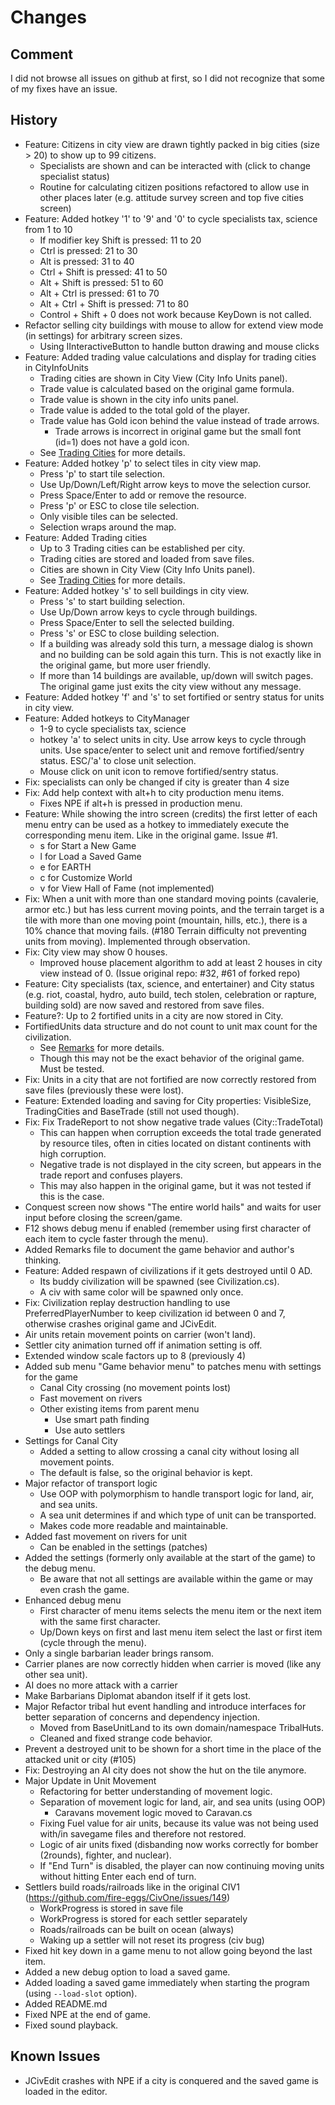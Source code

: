 # Changes

## Comment

I did not browse all issues on github at first, so I did not recognize that some of my fixes have an issue.

## History

* Feature: Citizens in city view are drawn tightly packed in big cities (size > 20) to show up to 99 citizens.
  * Specialists are shown and can be interacted with (click to change specialist status)
  * Routine for calculating citizen positions refactored to allow use in other places later (e.g.
  attitude survey screen and top five cities screen)
* Feature: Added hotkey '1' to '9' and '0' to cycle specialists tax, science from 1 to 10
  * If modifier key Shift is pressed: 11 to 20
  * Ctrl is pressed: 21 to 30
  * Alt is pressed: 31 to 40
  * Ctrl + Shift is pressed: 41 to 50
  * Alt + Shift is pressed: 51 to 60
  * Alt + Ctrl is pressed: 61 to 70
  * Alt + Ctrl + Shift is pressed: 71 to 80
  * Control + Shift + 0 does not work because KeyDown is not called.
* Refactor selling city buildings with mouse to allow for extend view mode (in settings) for arbitrary screen sizes.
  * Using IInteractiveButton to handle button drawing and mouse clicks
* Feature: Added trading value calculations and display for trading cities in CityInfoUnits
  * Trading cities are shown in City View (City Info Units panel).
  * Trade value is calculated based on the original game formula.
  * Trade value is shown in the city info units panel.
  * Trade value is added to the total gold of the player.
  * Trade value has Gold icon behind the value instead of trade arrows.
    * Trade arrows is incorrect in original game but the small font (id=1) does not have a gold icon.
  * See [Trading Cities](REMARKS.md#trading-cities) for more details.
* Feature: Added hotkey 'p' to select tiles in city view map.
  * Press 'p' to start tile selection.
  * Use Up/Down/Left/Right arrow keys to move the selection cursor.
  * Press Space/Enter to add or remove the resource.
  * Press 'p' or ESC to close tile selection.
  * Only visible tiles can be selected.
  * Selection wraps around the map.
* Feature: Added Trading cities
  * Up to 3 Trading cities can be established per city.
  * Trading cities are stored and loaded from save files.
  * Cities are shown in City View (City Info Units panel).
  * See [Trading Cities](REMARKS.md#trading-cities) for more details.
* Feature: Added hotkey 's' to sell buildings in city view.  
  * Press 's' to start building selection.
  * Use Up/Down arrow keys to cycle through buildings.
  * Press Space/Enter to sell the selected building.
  * Press 's' or ESC to close building selection.
  * If a building was already sold this turn, a message dialog is shown and no building can be sold again this turn. This is not exactly like in the original game, but more user friendly.
  * If more than 14 buildings are available, up/down will switch pages.
  The original game just exits the city view without any message.
* Feature: Added hotkey 'f' and 's' to set fortified or sentry status for units in city view.  
* Feature: Added hotkeys to CityManager
  * 1-9 to cycle specialists tax, science
  * hotkey 'a' to select units in city. Use arrow keys to cycle through units. Use space/enter to select unit and remove fortified/sentry status. ESC/'a' to close unit selection.
  * Mouse click on unit icon to remove fortified/sentry status.
* Fix: specialists can only be changed if city is greater than 4 size
* Fix: Add help context with alt+h to city production menu items.
  * Fixes NPE if alt+h is pressed in production menu.
* Feature: While showing the intro screen (credits) the first letter of each menu entry can be used as a hotkey to immediately execute the corresponding menu item. Like in the original game. Issue #1.
  * s for Start a New Game
  * l for Load a Saved Game
  * e for EARTH
  * c for Customize World
  * v for View Hall of Fame (not implemented)
* Fix: When a unit with more than one standard moving points (cavalerie, armor etc.) but has less current moving points, and the terrain target is a tile with more than one moving point (mountain, hills, etc.), there is a 10% chance that moving fails. (#180 Terrain difficulty not preventing units from moving). Implemented through observation.
* Fix: City view may show 0 houses.
  * Improved house placement algorithm to add at least 2 houses in city view instead of 0. (Issue original repo: #32, #61 of forked repo)
* Feature: City specialists (tax, science, and entertainer) and City status (e.g. riot, coastal, hydro, auto build, tech stolen, celebration or rapture, building sold) are now saved and restored from save files.
* Feature?: Up to 2 fortified units in a city are now stored in City.
* FortifiedUnits data structure and do not count to unit max count for the civilization.
  * See [Remarks](REMARKS.md#fortified-units-in-cities) for more details.
  * Though this may not be the exact behavior of the original game. Must be tested.
* Fix: Units in a city that are not fortified are now correctly restored from save files (previously these were lost).
* Feature: Extended loading and saving for City properties:  VisibleSize, TradingCities and BaseTrade (still not used though).
* Fix: Fix TradeReport to not show negative trade values (City::TradeTotal)
  * This can happen when corruption exceeds the total trade generated by resource tiles, often in cities located on distant continents with high corruption.
  * Negative trade is not displayed in the city screen, but appears in the trade report and confuses players.
  * This may also happen in the original game, but it was not tested if this is the case.  
* Conquest screen now shows "The entire world hails" and waits for user input before closing the screen/game.
* F12 shows debug menu if enabled (remember using first character of each item to cycle faster through the menu).
* Added Remarks file to document the game behavior and author's thinking.
* Feature: Added respawn of civilizations if it gets destroyed until 0 AD.
  * Its buddy civilization will be spawned (see Civilization.cs).
  * A civ with same color will be spawned only once.
* Fix: Civilization replay destruction handling to use PreferredPlayerNumber to keep civilization id between 0 and 7, otherwise crashes original game and JCivEdit.
* Air units retain movement points on carrier (won't land).
* Settler city animation turned off if animation setting is off.
* Extended window scale factors up to 8 (previously 4)
* Added sub menu "Game behavior menu" to patches menu with settings for the game
  * Canal City crossing (no movement points lost)
  * Fast movement on rivers
  * Other existing items from parent menu
    * Use smart path finding
    * Use auto settlers
* Settings for Canal City
  * Added a setting to allow crossing a canal city without losing all movement points.
  * The default is false, so the original behavior is kept.
* Major refactor of transport logic
  * Use OOP with polymorphism to handle transport logic for land, air, and sea units.
  * A sea unit determines if and which type of unit can be transported.
  * Makes code more readable and maintainable.
* Added fast movement on rivers for unit
  * Can be enabled in the settings (patches)
* Added the settings (formerly only available at the start of the game) to the debug menu.
  * Be aware that not all settings are available within the game or may even crash the game.
* Enhanced debug menu
  * First character of menu items selects the menu item or the next item with the same first character.
  * Up/Down keys on first and last menu item select the last or first item (cycle through the menu).
* Only a single barbarian leader brings ransom.
* Carrier planes are now correctly hidden when carrier is moved (like any other sea unit).
* AI does no more attack with a carrier
* Make Barbarians Diplomat abandon itself if it gets lost.
* Major Refactor tribal hut event handling and introduce interfaces for better separation of concerns and dependency injection.
  * Moved from BaseUnitLand to its own domain/namespace TribalHuts.
  * Cleaned and fixed strange code behavior.
* Prevent a destroyed unit to be shown for a short time in the place of the attacked unit or city (#105)
* Fix: Destroying an AI city does not show the hut on the tile anymore.
* Major Update in Unit Movement
  * Refactoring for better understanding of movement logic.
  * Separation of movement logic for land, air, and sea units (using OOP)
    * Caravans movement logic moved to Caravan.cs
  * Fixing Fuel value for air units, because its value was not being used with/in savegame files and therefore not restored.
  * Logic of air units fixed (disbanding now works correctly for bomber (2rounds), fighter, and nuclear).
  * If "End Turn" is disabled, the player can now continuing moving units without hitting Enter each end of turn.
* Settlers build roads/railroads like in the original CIV1 (<https://github.com/fire-eggs/CivOne/issues/149>)
  * WorkProgress is stored in save file
  * WorkProgress is stored for each settler separately
  * Roads/railroads can be built on ocean (always)
  * Waking up a settler will not reset its progress (civ bug)
* Fixed hit key down in a game menu to not allow going beyond the last item.
* Added a new debug option to load a saved game.
* Added loading a saved game immediately when starting the program (using `--load-slot` option).
* Added README.md
* Fixed NPE at the end of game.
* Fixed sound playback.

## Known Issues

* JCivEdit crashes with NPE if a city is conquered and the saved game is loaded in the editor.
